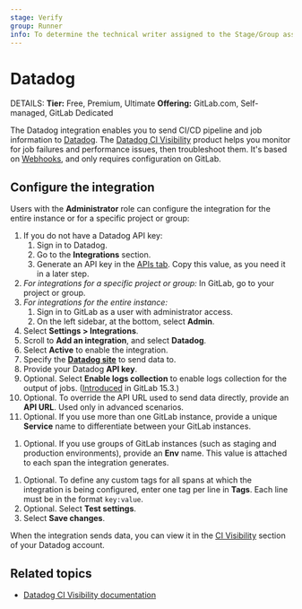 ```yaml
---
stage: Verify
group: Runner
info: To determine the technical writer assigned to the Stage/Group associated with this page, see https://handbook.gitlab.com/handbook/product/ux/technical-writing/#assignments
---
```


# Datadog

DETAILS:
**Tier:** Free, Premium, Ultimate
**Offering:** GitLab.com, Self-managed, GitLab Dedicated

The Datadog integration enables you to send CI/CD pipeline and job information to
[Datadog](https://www.datadoghq.com/). The [Datadog CI Visibility](https://app.datadoghq.com/ci)
product helps you monitor for job failures and performance issues, then troubleshoot them.
It's based on [Webhooks](../user/project/integrations/webhooks.md),
and only requires configuration on GitLab.

## Configure the integration

Users with the **Administrator** role can configure the integration for the entire instance
or for a specific project or group:

1. If you do not have a Datadog API key:
   1. Sign in to Datadog.
   1. Go to the **Integrations** section.
   1. Generate an API key in the [APIs tab](https://app.datadoghq.com/account/settings#api).
      Copy this value, as you need it in a later step.
1. *For integrations for a specific project or group:* In GitLab, go to your project or group.
1. *For integrations for the entire instance:*
   1. Sign in to GitLab as a user with administrator access.
   1. On the left sidebar, at the bottom, select **Admin**.
1. Select **Settings > Integrations**.
1. Scroll to **Add an integration**, and select **Datadog**.
1. Select **Active** to enable the integration.
1. Specify the [**Datadog site**](https://docs.datadoghq.com/getting_started/site/) to send data to.
1. Provide your Datadog **API key**.
1. Optional. Select **Enable logs collection** to enable logs collection for the output of jobs. ([Introduced](https://gitlab.com/gitlab-org/gitlab/-/issues/346339) in GitLab 15.3.)
1. Optional. To override the API URL used to send data directly, provide an **API URL**.
   Used only in advanced scenarios.
1. Optional. If you use more than one GitLab instance, provide a unique **Service** name
   to differentiate between your GitLab instances.
<!-- vale gitlab.Spelling = NO -->
1. Optional. If you use groups of GitLab instances (such as staging and production
   environments), provide an **Env** name. This value is attached to each span
   the integration generates.
<!-- vale gitlab.Spelling = YES -->
1. Optional. To define any custom tags for all spans at which the integration is being configured,
   enter one tag per line in **Tags**. Each line must be in the format `key:value`.
1. Optional. Select **Test settings**.
1. Select **Save changes**.

When the integration sends data, you can view it in the [CI Visibility](https://app.datadoghq.com/ci)
section of your Datadog account.

## Related topics

- [Datadog CI Visibility documentation](https://docs.datadoghq.com/continuous_integration/)
